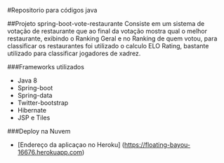 #Repositorio para códigos java

##Projeto spring-boot-vote-restaurante
  Consiste em um sistema de votação de restaurante que ao final da votação mostra qual o melhor restaurante, exibindo o Ranking Geral e no Ranking de quem votou, para classificar os restaurantes foi utilizado o calculo ELO Rating, bastante utilizado para classificar jogadores de xadrez.

###Frameworks utilizados
  * Java 8
  * Spring-boot
  * Spring-data
  * Twitter-bootstrap
  * Hibernate
  * JSP e Tiles
  
###Deploy na Nuvem
  * [Endereço da aplicaçao no Heroku] (https://floating-bayou-16676.herokuapp.com)
